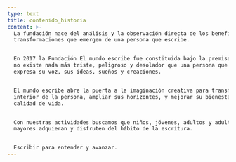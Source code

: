 ```yaml
---
type: text
title: contenido_historia
content: >-
  La fundación nace del análisis y la observación directa de los beneficios y
  transformaciones que emergen de una persona que escribe.


  En 2017 la Fundación El mundo escribe fue constituida bajo la premisa de que
  no existe nada más triste, peligroso y desolador que una persona que no
  expresa su voz, sus ideas, sueños y creaciones.


  El mundo escribe abre la puerta a la imaginación creativa para transformar el
  interior de la persona, ampliar sus horizontes, y mejorar su bienestar y
  calidad de vida. 


  Con nuestras actividades buscamos que niños, jóvenes, adultos y adultos
  mayores adquieran y disfruten del hábito de la escritura.


  Escribir para entender y avanzar.
---
```


